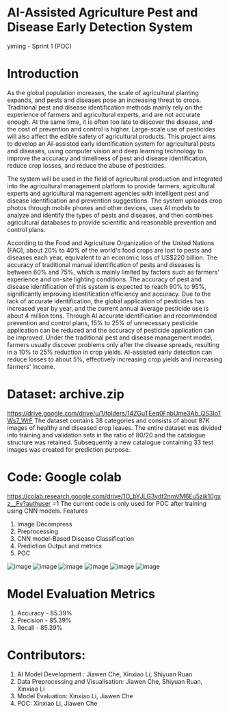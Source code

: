 # AI-Assisted Agriculture Pest and Disease Early Detection System
yiming - Sprint 1 (POC)

# Introduction

As the global population increases, the scale of agricultural planting expands, and pests and diseases pose an increasing threat to crops. Traditional pest and disease identification methods mainly rely on the experience of farmers and agricultural experts, and are not accurate enough. At the same time, it is often too late to discover the disease, and the cost of prevention and control is higher. Large-scale use of pesticides will also affect the edible safety of agricultural products. This project aims to develop an AI-assisted early identification system for agricultural pests and diseases, using computer vision and deep learning technology to improve the accuracy and timeliness of pest and disease identification, reduce crop losses, and reduce the abuse of pesticides.

The system will be used in the field of agricultural production and integrated into the agricultural management platform to provide farmers, agricultural experts and agricultural management agencies with intelligent pest and disease identification and prevention suggestions. The system uploads crop photos through mobile phones and other devices, uses AI models to analyze and identify the types of pests and diseases, and then combines agricultural databases to provide scientific and reasonable prevention and control plans.

According to the Food and Agriculture Organization of the United Nations (FAO), about 20% to 40% of the world's food crops are lost to pests and diseases each year, equivalent to an economic loss of US$220 billion. The accuracy of traditional manual identification of pests and diseases is between 60% and 75%, which is mainly limited by factors such as farmers' experience and on-site lighting conditions. The accuracy of pest and disease identification of this system is expected to reach 90% to 95%, significantly improving identification efficiency and accuracy. Due to the lack of accurate identification, the global application of pesticides has increased year by year, and the current annual average pesticide use is about 4 million tons. Through AI accurate identification and recommended prevention and control plans, 15% to 25% of unnecessary pesticide application can be reduced and the accuracy of pesticide application can be improved. Under the traditional pest and disease management model, farmers usually discover problems only after the disease spreads, resulting in a 10% to 25% reduction in crop yields. AI-assisted early detection can reduce losses to about 5%, effectively increasing crop yields and increasing farmers' income.

# Dataset: archive.zip 
https://drive.google.com/drive/u/1/folders/14ZGuTEeq0FnbUme3Ab_QS3IoTWs7_WrF 
The dataset contains 38 categories and consists of about 87K images of healthy and diseased crop leaves. The entire dataset was divided into training and validation sets in the ratio of 80/20 and the catalogue structure was retained. Subsequently a new catalogue containing 33 test images was created for prediction purpose.

# Code: Google colab 
https://colab.research.google.com/drive/1O_bYJLG3ydt2nmVM6Eu5zik10gxz__Fv?authuser =1
The current code is only used for POC after training using CNN models.
Features
1. Image Decompress
2. Preprocessing
3. CNN model-Based Disease Classification
4. Prediction Output and metrics
5. POC

![image](https://github.com/user-attachments/assets/6025ff74-717e-432d-8d91-66ef9b6ffbef)
![image](https://github.com/user-attachments/assets/3e43d309-3a04-4c1a-8334-01ca3a340ce1)
![image](https://github.com/user-attachments/assets/8a374e6b-f2df-4bf0-8b41-e438c7df6a66)
![image](https://github.com/user-attachments/assets/0b7056f1-f0c1-4fe8-a7c5-287a6dc45e07)
![image](https://github.com/user-attachments/assets/9367abaf-851c-438f-ac8a-a41de2f0ca90)
![image](https://github.com/user-attachments/assets/05955bad-e0e3-4f6a-9edf-045ad69b5be7)

# Model Evaluation Metrics
1. Accuracy - 85.39%
2. Precision - 85.39%
3. Recall - 85.39%

# Contributors:
1. AI Model Development : Jiawen Che, Xinxiao Li, Shiyuan Ruan
2. Data Preprocessing and Visualisation: Jiawen Che, Shiyuan Ruan, Xinxiao Li
3. Model Evaluation: Xinxiao Li, Jiawen Che
4. POC: Xinxiao Li, Jiawen Che








